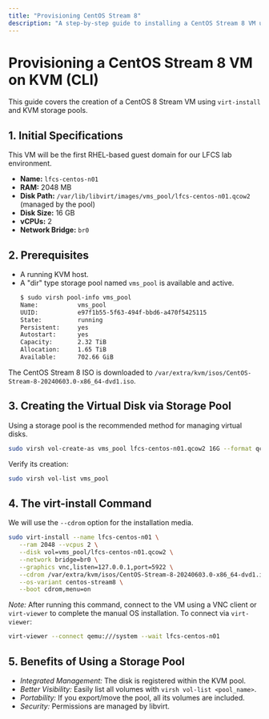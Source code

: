 ```yaml
---
title: "Provisioning CentOS Stream 8"
description: "A step-by-step guide to installing a CentOS Stream 8 VM using virt-install and KVM storage pools."
---
```


# Provisioning a CentOS Stream 8 VM on KVM (CLI)

This guide covers the creation of a CentOS 8 Stream VM using `virt-install` and KVM storage pools.

## 1. Initial Specifications

This VM will be the first RHEL-based guest domain for our LFCS lab environment.

- **Name:** `lfcs-centos-n01`
- **RAM:** 2048 MB
- **Disk Path:** `/var/lib/libvirt/images/vms_pool/lfcs-centos-n01.qcow2` (managed by the pool)
- **Disk Size:** 16 GB
- **vCPUs:** 2
- **Network Bridge:** `br0`

## 2. Prerequisites

- A running KVM host.
- A "dir" type storage pool named `vms_pool` is available and active.
  ```bash
  $ sudo virsh pool-info vms_pool
  Name:           vms_pool
  UUID:           e97f1b55-5f63-494f-bbd6-a470f5425115
  State:          running
  Persistent:     yes
  Autostart:      yes
  Capacity:       2.32 TiB
  Allocation:     1.65 TiB
  Available:      702.66 GiB
  ```

The CentOS Stream 8 ISO is downloaded to `/var/extra/kvm/isos/CentOS-Stream-8-20240603.0-x86_64-dvd1.iso`.

## 3. Creating the Virtual Disk via Storage Pool

Using a storage pool is the recommended method for managing virtual disks.
```bash
sudo virsh vol-create-as vms_pool lfcs-centos-n01.qcow2 16G --format qcow2
```

Verify its creation:
```bash
sudo virsh vol-list vms_pool
```

## 4. The virt-install Command

We will use the `--cdrom` option for the installation media.
```bash
sudo virt-install --name lfcs-centos-n01 \
   --ram 2048 --vcpus 2 \
   --disk vol=vms_pool/lfcs-centos-n01.qcow2 \
   --network bridge=br0 \
   --graphics vnc,listen=127.0.0.1,port=5922 \
   --cdrom /var/extra/kvm/isos/CentOS-Stream-8-20240603.0-x86_64-dvd1.iso \
   --os-variant centos-stream8 \
   --boot cdrom,menu=on
```

_Note:_ After running this command, connect to the VM using a VNC client or `virt-viewer` to complete the manual OS installation. To connect via `virt-viewer`:
```bash
virt-viewer --connect qemu:///system --wait lfcs-centos-n01
```

## 5. Benefits of Using a Storage Pool

- _Integrated Management:_ The disk is registered within the KVM pool.
- _Better Visibility:_ Easily list all volumes with `virsh vol-list <pool_name>`.
- _Portability:_ If you export/move the pool, all its volumes are included.
- _Security:_ Permissions are managed by libvirt.
